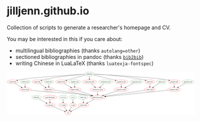 # jilljenn.github.io

Collection of scripts to generate a researcher's homepage and CV.

You may be interested in this if you care about:

- multilingual bibliographies (thanks `autolang=other`)
- sectioned bibliographies in pandoc (thanks [`bib2bib`](https://www.lri.fr/~filliatr/bibtex2html/doc/manual.html#sec13))
- writing Chinese in LuaLaTeX (thanks `luatexja-fontspec`)

![Dependency graph](visual.png)

